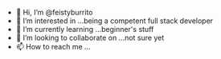 - 👋 Hi, I’m @feistyburrito
- 👀 I’m interested in ...being a competent full stack developer
- 🌱 I’m currently learning ...beginner's stuff
- 💞️ I’m looking to collaborate on ...not sure yet
- 📫 How to reach me ...

<!---
feistyburrito/feistyburrito is a ✨ special ✨ repository because its `README.md` (this file) appears on your GitHub profile.
You can click the Preview link to take a look at your changes.
--->
